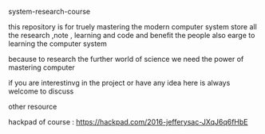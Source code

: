 system-research-course

this repository is for truely mastering the modern computer system
store  all the research ,note , learning and code
and benefit the people also earge to learning the computer system

because to research the further world of science
we need the power of mastering computer

if you are interestinvg in the project or have any idea
here is always welcome to discuss

other resource

hackpad of course : https://hackpad.com/2016-jefferysac-JXqJ6q6fHbE



